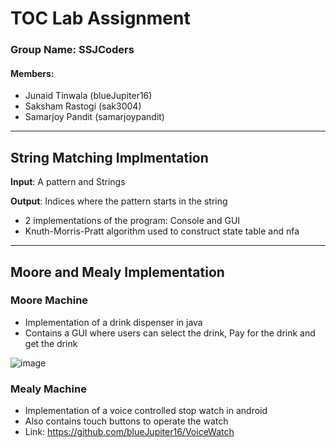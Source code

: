 # TOC Lab Assignment
### Group Name: SSJCoders

#### Members:

- Junaid Tinwala (blueJupiter16)
- Saksham Rastogi (sak3004)
- Samarjoy Pandit (samarjoypandit)
---
## String Matching Implmentation

**Input**: A pattern and Strings

**Output**: Indices where the pattern starts in the string

- 2 implementations of the program: Console and GUI
- Knuth-Morris-Pratt algorithm used to construct state table and nfa
---
## Moore and Mealy Implementation

###   Moore Machine
- Implementation of a drink dispenser in java
- Contains a GUI where users can select the drink, Pay for the drink and get the drink


![image](https://cloud.githubusercontent.com/assets/10219272/24309495/015bb4da-10f2-11e7-8842-3806c69e8235.png)


### Mealy Machine
- Implementation of a voice controlled stop watch in android
- Also contains touch buttons to operate the watch
- Link: https://github.com/blueJupiter16/VoiceWatch
